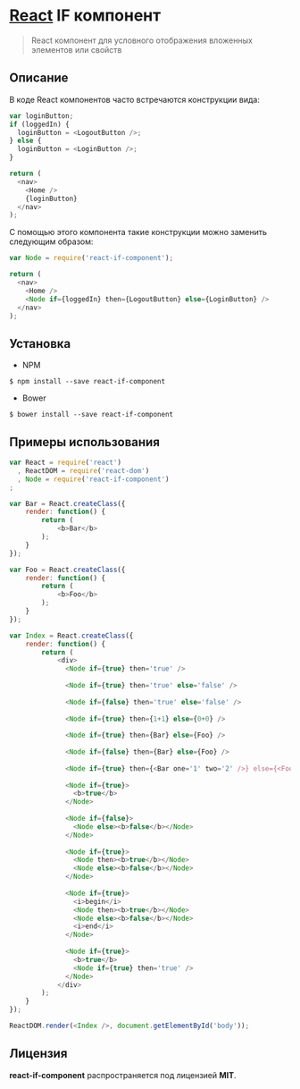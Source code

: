 # [React](http://facebook.github.io/react/) IF компонент

> React компонент для условного отображения вложенных элементов или свойств

## Описание
В коде React компонентов часто встречаются конструкции вида:
```javascript
var loginButton;
if (loggedIn) {
  loginButton = <LogoutButton />;
} else {
  loginButton = <LoginButton />;
}

return (
  <nav>
    <Home />
    {loginButton}
  </nav>
);
```
С помощью этого компонента такие конструкции можно заменить следующим образом:
```javascript
var Node = require('react-if-component');

return (
  <nav>
    <Home />
    <Node if={loggedIn} then={LogoutButton} else={LoginButton} />
  </nav>
);
```
## Установка
* NPM
```shell
$ npm install --save react-if-component
```
* Bower
```shell
$ bower install --save react-if-component
```

## Примеры использования
```javascript
var React = require('react')
  , ReactDOM = require('react-dom')
  , Node = require('react-if-component')
;

var Bar = React.createClass({
    render: function() {
        return (
            <b>Bar</b>
        );
    }
});

var Foo = React.createClass({
    render: function() {
        return (
            <b>Foo</b>
        );
    }
});

var Index = React.createClass({
    render: function() {
        return (
            <div>
              <Node if={true} then='true' />
            
              <Node if={true} then='true' else='false' />
              
              <Node if={false} then='true' else='false' />
              
              <Node if={true} then={1+1} else={0+0} />
              
              <Node if={true} then={Bar} else={Foo} />
              
              <Node if={false} then={Bar} else={Foo} />
              
              <Node if={true} then={<Bar one='1' two='2' />} else={<Foo one='1' two='2' />} />
              
              <Node if={true}>
                <b>true</b>
              </Node>
              
              <Node if={false}>
                <Node else><b>false</b></Node>
              </Node>
              
              <Node if={true}>
                <Node then><b>true</b></Node>
                <Node else><b>false</b></Node>
              </Node>
              
              <Node if={true}>
                <i>begin</i>
                <Node then><b>true</b></Node>
                <Node else><b>false</b></Node>
                <i>end</i>
              </Node>
              
              <Node if={true}>
                <b>true</b>
                <Node if={true} then='true' />
              </Node>
            </div>
        );
    }
});

ReactDOM.render(<Index />, document.getElementById('body'));
```

## Лицензия
**react-if-component** распространяется под лицензией **MIT**.
